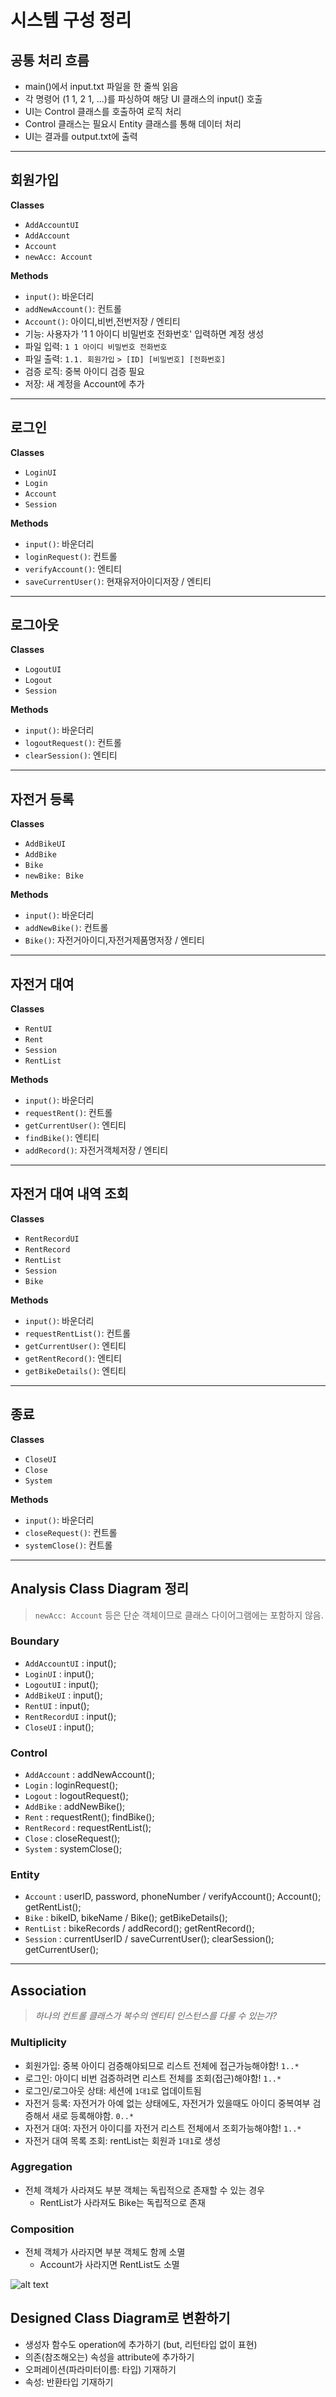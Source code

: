 # 시스템 구성 정리

## 공통 처리 흐름

- main()에서 input.txt 파일을 한 줄씩 읽음
- 각 명령어 (1 1, 2 1, ...)를 파싱하여 해당 UI 클래스의 input() 호출
- UI는 Control 클래스를 호출하여 로직 처리
- Control 클래스는 필요시 Entity 클래스를 통해 데이터 처리
- UI는 결과를 output.txt에 출력

---

## 회원가입

**Classes**

- `AddAccountUI`
- `AddAccount`
- `Account`
- `newAcc: Account`

**Methods**

- `input()`: 바운더리
- `addNewAccount()`: 컨트롤
- `Account()`: 아이디,비번,전번저장 / 엔티티
- 기능: 사용자가 '1 1 아이디 비밀번호 전화번호' 입력하면 계정 생성
- 파일 입력: `1 1 아이디 비밀번호 전화번호`
- 파일 출력: `1.1. 회원가입`
  `> [ID] [비밀번호] [전화번호]`
- 검증 로직: 중복 아이디 검증 필요
- 저장: 새 계정을 Account에 추가

---

## 로그인

**Classes**

- `LoginUI`
- `Login`
- `Account`
- `Session`

**Methods**

- `input()`: 바운더리
- `loginRequest()`: 컨트롤
- `verifyAccount()`: 엔티티
- `saveCurrentUser()`: 현재유저아이디저장 / 엔티티

---

## 로그아웃

**Classes**

- `LogoutUI`
- `Logout`
- `Session`

**Methods**

- `input()`: 바운더리
- `logoutRequest()`: 컨트롤
- `clearSession()`: 엔티티

---

## 자전거 등록

**Classes**

- `AddBikeUI`
- `AddBike`
- `Bike`
- `newBike: Bike`

**Methods**

- `input()`: 바운더리
- `addNewBike()`: 컨트롤
- `Bike()`: 자전거아이디,자전거제품명저장 / 엔티티

---

## 자전거 대여

**Classes**

- `RentUI`
- `Rent`
- `Session`
- `RentList`

**Methods**

- `input()`: 바운더리
- `requestRent()`: 컨트롤
- `getCurrentUser()`: 엔티티
- `findBike()`: 엔티티
- `addRecord()`: 자전거객체저장 / 엔티티

---

## 자전거 대여 내역 조회

**Classes**

- `RentRecordUI`
- `RentRecord`
- `RentList`
- `Session`
- `Bike`

**Methods**

- `input()`: 바운더리
- `requestRentList()`: 컨트롤
- `getCurrentUser()`: 엔티티
- `getRentRecord()`: 엔티티
- `getBikeDetails()`: 엔티티

---

## 종료

**Classes**

- `CloseUI`
- `Close`
- `System`

**Methods**

- `input()`: 바운더리
- `closeRequest()`: 컨트롤
- `systemClose()`: 컨트롤

---

## Analysis Class Diagram 정리

> `newAcc: Account` 등은 단순 객체이므로 클래스 다이어그램에는 포함하지 않음.

### Boundary

- `AddAccountUI` : input();
- `LoginUI` : input();
- `LogoutUI` : input();
- `AddBikeUI` : input();
- `RentUI` : input();
- `RentRecordUI` : input();
- `CloseUI` : input();

### Control

- `AddAccount` : addNewAccount();
- `Login` : loginRequest();
- `Logout` : logoutRequest();
- `AddBike` : addNewBike();
- `Rent` : requestRent(); findBike();
- `RentRecord` : requestRentList();
- `Close` : closeRequest();
- `System` : systemClose();

### Entity

- `Account` : userID, password, phoneNumber / verifyAccount(); Account(); getRentList();
- `Bike` : bikeID, bikeName / Bike(); getBikeDetails();
- `RentList` : bikeRecords / addRecord(); getRentRecord();
- `Session` : currentUserID / saveCurrentUser(); clearSession(); getCurrentUser();

---

## Association

> _하나의 컨트롤 클래스가 복수의 엔티티 인스턴스를 다룰 수 있는가?_

### Multiplicity

- 회원가입: 중복 아이디 검증해야되므로 리스트 전체에 접근가능해야함! `1..*`
- 로그인: 아이디 비번 검증하려면 리스트 전체를 조회(접근)해야함! `1..*`
- 로그인/로그아웃 상태: 세션에 `1대1`로 업데이트됨
- 자전거 등록: 자전거가 아예 없는 상태에도, 자전거가 있을때도 아이디 중복여부 검증해서 새로 등록해야함. `0..*`
- 자전거 대여: 자전거 아이디를 자전거 리스트 전체에서 조회가능해야함! `1..*`
- 자전거 대여 목록 조회: rentList는 회원과 `1대1`로 생성

### Aggregation

- 전체 객체가 사라져도 부분 객체는 독립적으로 존재할 수 있는 경우
  - RentList가 사라져도 Bike는 독립적으로 존재

### Composition

- 전체 객체가 사라지면 부분 객체도 함께 소멸
  - Account가 사라지면 RentList도 소멸

![alt text](image.png)

## Designed Class Diagram로 변환하기

- 생성자 함수도 operation에 추가하기 (but, 리턴타입 없이 표현)
- 의존(참조해오는) 속성을 attribute에 추가하기
- 오퍼레이션(파라미터이름: 타입) 기재하기
- 속성: 반환타입 기재하기
